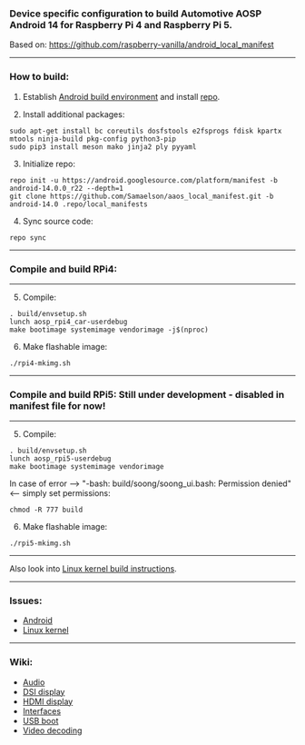 ### Device specific configuration to build Automotive AOSP Android 14 for Raspberry Pi 4 and Raspberry Pi 5.
Based on: https://github.com/raspberry-vanilla/android_local_manifest

***

### How to build:

1. Establish [Android build environment](https://source.android.com/setup/initializing) and install [repo](https://source.android.com/docs/setup/develop#installing-repo).

2. Install additional packages:

```
sudo apt-get install bc coreutils dosfstools e2fsprogs fdisk kpartx mtools ninja-build pkg-config python3-pip
sudo pip3 install meson mako jinja2 ply pyyaml
```

3. Initialize repo:

```
repo init -u https://android.googlesource.com/platform/manifest -b android-14.0.0_r22 --depth=1
git clone https://github.com/Samaelson/aaos_local_manifest.git -b android-14.0 .repo/local_manifests
```

4. Sync source code:

```
repo sync
```

***

### Compile and build RPi4:

***

5. Compile:

```
. build/envsetup.sh
lunch aosp_rpi4_car-userdebug
make bootimage systemimage vendorimage -j$(nproc)
```

6. Make flashable image:

```
./rpi4-mkimg.sh
```

***

### Compile and build RPi5: Still under development - disabled in manifest file for now!

***

5. Compile:

```
. build/envsetup.sh
lunch aosp_rpi5-userdebug
make bootimage systemimage vendorimage
```

In case of error  --> "-bash: build/soong/soong_ui.bash: Permission denied" <-- simply set permissions:

```
chmod -R 777 build
```

6. Make flashable image:

```
./rpi5-mkimg.sh
```

***

Also look into [Linux kernel build instructions](https://github.com/raspberry-vanilla/android_kernel_manifest/tree/android-14.0).

***

### Issues:

- [Android](https://github.com/raspberry-vanilla/android_local_manifest/issues)
- [Linux kernel](https://github.com/raspberry-vanilla/android_kernel_manifest/issues)

***

### Wiki:

- [Audio](https://github.com/raspberry-vanilla/android_local_manifest/wiki/Audio)
- [DSI display](https://github.com/raspberry-vanilla/android_local_manifest/wiki/DSI-display)
- [HDMI display](https://github.com/raspberry-vanilla/android_local_manifest/wiki/HDMI-display)
- [Interfaces](https://github.com/raspberry-vanilla/android_local_manifest/wiki/Interfaces)
- [USB boot](https://github.com/raspberry-vanilla/android_local_manifest/wiki/USB-boot)
- [Video decoding](https://github.com/raspberry-vanilla/android_local_manifest/wiki/Video-decoding)
